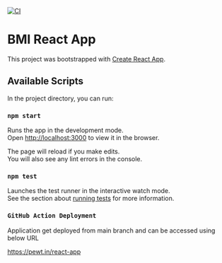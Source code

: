 [![CI](https://github.com/shahidain/code-20102021-shahidainsayed/actions/workflows/main.yml/badge.svg)](https://github.com/shahidain/code-20102021-shahidainsayed/actions/workflows/main.yml)

# BMI React App

This project was bootstrapped with [Create React App](https://github.com/facebook/create-react-app).

## Available Scripts

In the project directory, you can run:

### `npm start`

Runs the app in the development mode.\
Open [http://localhost:3000](http://localhost:3000) to view it in the browser.

The page will reload if you make edits.\
You will also see any lint errors in the console.

### `npm test`

Launches the test runner in the interactive watch mode.\
See the section about [running tests](https://facebook.github.io/create-react-app/docs/running-tests) for more information.

### `GitHub Action Deployment`

Application get deployed from main branch and can be accessed using below URL

https://pewt.in/react-app
